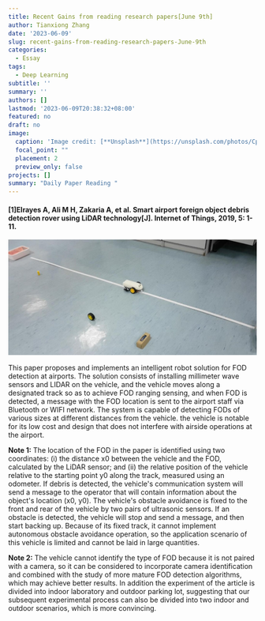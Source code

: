 ```yaml
---
title: Recent Gains from reading research papers[June 9th]
author: Tianxiong Zhang
date: '2023-06-09'
slug: recent-gains-from-reading-research-papers-June-9th
categories:
  - Essay
tags:
  - Deep Learning
subtitle: ''
summary: ''
authors: []
lastmod: '2023-06-09T20:38:32+08:00'
featured: no
draft: no
image:
  caption: 'Image credit: [**Unsplash**](https://unsplash.com/photos/CpkOjOcXdUY)'
  focal_point: ""
  placement: 2
  preview_only: false
projects: []
summary: "Daily Paper Reading "
---
```

#### [1]Elrayes A, Ali M H, Zakaria A, et al. Smart airport foreign object debris detection rover using LiDAR technology[J]. Internet of Things, 2019, 5: 1-11.

![screen reader text](1.jpg "Experimental scenes")

This paper proposes and implements an intelligent robot solution for FOD detection at airports. The solution consists of installing millimeter wave sensors and LIDAR on the vehicle, and the vehicle moves along a designated track so as to achieve FOD ranging sensing, and when FOD is detected, a message with the FOD location is sent to the airport staff via Bluetooth or WIFI network. The system is capable of detecting FODs of various sizes at different distances from the vehicle. the vehicle is notable for its low cost and design that does not interfere with airside operations at the airport.

**Note 1:** 
The location of the FOD in the paper is identified using two coordinates: (i) the distance x0 between the vehicle and the FOD, calculated by the LiDAR sensor; and (ii) the relative position of the vehicle relative to the starting point y0 along the track, measured using an odometer. If debris is detected, the vehicle's communication system will send a message to the operator that will contain information about the object's location (x0, y0). The vehicle's obstacle avoidance is fixed to the front and rear of the vehicle by two pairs of ultrasonic sensors. If an obstacle is detected, the vehicle will stop and send a message, and then start backing up. Because of its fixed track, it cannot implement autonomous obstacle avoidance operation, so the application scenario of this vehicle is limited and cannot be laid in large quantities.

**Note 2:**
The vehicle cannot identify the type of FOD because it is not paired with a camera, so it can be considered to incorporate camera identification and combined with the study of more mature FOD detection algorithms, which may achieve better results. In addition the experiment of the article is divided into indoor laboratory and outdoor parking lot, suggesting that our subsequent experimental process can also be divided into two indoor and outdoor scenarios, which is more convincing.



